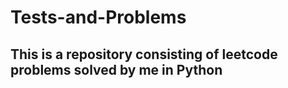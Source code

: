 # Tests-and-Problems
## This is a repository consisting of leetcode problems solved by me in Python
